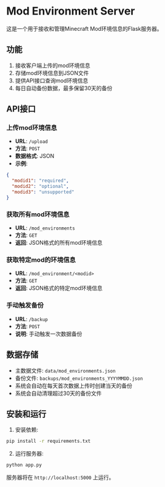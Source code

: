 # Mod Environment Server

这是一个用于接收和管理Minecraft Mod环境信息的Flask服务器。

## 功能

1. 接收客户端上传的mod环境信息
2. 存储mod环境信息到JSON文件
3. 提供API接口查询mod环境信息
4. 每日自动备份数据，最多保留30天的备份

## API接口

### 上传mod环境信息
- **URL**: `/upload`
- **方法**: `POST`
- **数据格式**: JSON
- **示例**:
```json
{
  "modid1": "required",
  "modid2": "optional",
  "modid3": "unsupported"
}
```

### 获取所有mod环境信息
- **URL**: `/mod_environments`
- **方法**: `GET`
- **返回**: JSON格式的所有mod环境信息

### 获取特定mod的环境信息
- **URL**: `/mod_environment/<modid>`
- **方法**: `GET`
- **返回**: JSON格式的特定mod环境信息

### 手动触发备份
- **URL**: `/backup`
- **方法**: `POST`
- **说明**: 手动触发一次数据备份

## 数据存储

- 主数据文件: `data/mod_environments.json`
- 备份文件: `backups/mod_environments_YYYYMMDD.json`
- 系统会自动在每天首次数据上传时创建当天的备份
- 系统会自动清理超过30天的备份文件

## 安装和运行

1. 安装依赖:
```bash
pip install -r requirements.txt
```

2. 运行服务器:
```bash
python app.py
```

服务器将在 `http://localhost:5000` 上运行。